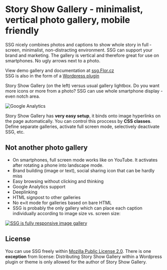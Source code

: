 # Story Show Gallery - minimalist, vertical photo gallery, mobile friendly

SSG nicely combines photos and captions to show whole story in full ­screen, mini­­mal­ist, non-dis­tracting environ­­ment. SSG can support your brand and mar­ket­ing. The gallery is vertical and there­fore great for use on smart­phones. No ugly arrows next to a photo.
 
View demo gallery and documentation at [ssg.Flor.cz](https://ssg.flor.cz/) <br>
SSG is also in the form of a [Wordpress plugin](https://ssg.flor.cz/wordpress/)

Story Show Gallery (on the left) versus usual gallery lightbox. Do you want more icons or more from a photo? SSG can use whole smartphone display - even notch area.

![Google Analytics](https://ssg.flor.cz/img/gallery-compare.jpg)


Story Show Gallery has **very easy setup**, it binds onto image hyper­links on the page auto­mati­cally. You can control this proccess by **CSS classes**. Define sepa­rate galleries, activate full screen mode, selectively deactivate SSG, etc.

## Not another photo gallery

- On smartphones, full screen mode works like on You­Tube. It activa­tes after rotating a phone into landscape mode.
- Brand building (image or text), social sharing icon that can be hardly miss
- Easy browsing without clicking and thinking
- Goo­gle Analytics support 
- Deeplinking
- HTML signpost to other galleries
- No e×it mode for galleries based on bare HTML
- SSG is probably the only gallery which can place each caption individually according to image size vs. screen size:

[![SSG is fully responsive image gallery](https://ssg.flor.cz/minimal-crash-course/story-show-gallery-responsive-modes-fullscreen.jpg)](https://ssg.flor.cz/#responsive)


## License
You can use SSG freely within [Mozilla Public License 2.0](https://tldrlegal.com/license/mozilla-public-license-2.0-(mpl-2)). 
There is one **exception** from license: Distributing Story Show Gallery within a Wordpress plugin or theme is only allowed for the author of Story Show Gallery.

